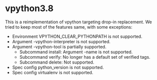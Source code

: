 # vpython3.8

This is a reimplementation of vpython targeting drop-in replacement. We
tried to keep most of the features same, with some exceptions:
- Environment VPYTHON_CLEAR_PYTHONPATH is not supported.
- Argument -vpython-interpreter is not supported.
- Argument -vpython-tool is partially supported.
  - Subcommand install: Argument -name is not supported.
  - Subcommand verify: No longer has a default set of verified tags.
  - Subcommand delete: Not supported.
- Spec config python_version is not supported.
- Spec config virtualenv is not supported.
